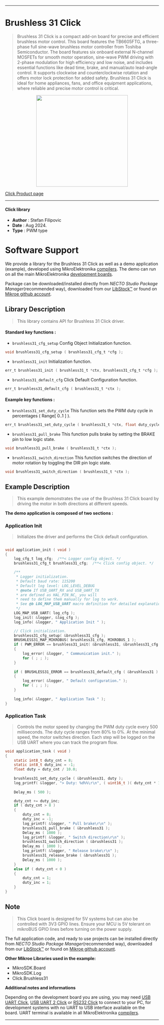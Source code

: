 
---
# Brushless 31 Click

> Brushless 31 Click is a compact add-on board for precise and efficient brushless motor control. This board features the TB6605FTG, a three-phase full sine-wave brushless motor controller from Toshiba Semiconductor. The board features six onboard external N-channel MOSFETs for smooth motor operation, sine-wave PWM driving with 2-phase modulation for high efficiency and low noise, and includes essential functions like dead time, brake, and manual/auto lead-angle control. It supports clockwise and counterclockwise rotation and offers motor lock protection for added safety. Brushless 31 Click is ideal for home appliances, fans, and office equipment applications, where reliable and precise motor control is critical.

<p align="center">
  <img src="https://download.mikroe.com/images/click_for_ide/brushless31_click.png" height=300px>
</p>

[Click Product page](https://www.mikroe.com/brushless-31-click)

---


#### Click library

- **Author**        : Stefan Filipovic
- **Date**          : Aug 2024.
- **Type**          : PWM type


# Software Support

We provide a library for the Brushless 31 Click
as well as a demo application (example), developed using MikroElektronika
[compilers](https://www.mikroe.com/necto-studio).
The demo can run on all the main MikroElektronika [development boards](https://www.mikroe.com/development-boards).

Package can be downloaded/installed directly from *NECTO Studio Package Manager*(recommended way), downloaded from our [LibStock&trade;](https://libstock.mikroe.com) or found on [Mikroe github account](https://github.com/MikroElektronika/mikrosdk_click_v2/tree/master/clicks).

## Library Description

> This library contains API for Brushless 31 Click driver.

#### Standard key functions :

- `brushless31_cfg_setup` Config Object Initialization function.
```c
void brushless31_cfg_setup ( brushless31_cfg_t *cfg );
```

- `brushless31_init` Initialization function.
```c
err_t brushless31_init ( brushless31_t *ctx, brushless31_cfg_t *cfg );
```

- `brushless31_default_cfg` Click Default Configuration function.
```c
err_t brushless31_default_cfg ( brushless31_t *ctx );
```

#### Example key functions :

- `brushless31_set_duty_cycle` This function sets the PWM duty cycle in percentages ( Range[ 0..1 ] ).
```c
err_t brushless31_set_duty_cycle ( brushless31_t *ctx, float duty_cycle );
```

- `brushless31_pull_brake` This function pulls brake by setting the BRAKE pin to low logic state.
```c
void brushless31_pull_brake ( brushless31_t *ctx );
```

- `brushless31_switch_direction` This function switches the direction of motor rotation by toggling the DIR pin logic state.
```c
void brushless31_switch_direction ( brushless31_t *ctx );
```

## Example Description

> This example demonstrates the use of the Brushless 31 Click board by driving the motor in both directions at different speeds.

**The demo application is composed of two sections :**

### Application Init

> Initializes the driver and performs the Click default configuration.

```c

void application_init ( void )
{
    log_cfg_t log_cfg;  /**< Logger config object. */
    brushless31_cfg_t brushless31_cfg;  /**< Click config object. */

    /** 
     * Logger initialization.
     * Default baud rate: 115200
     * Default log level: LOG_LEVEL_DEBUG
     * @note If USB_UART_RX and USB_UART_TX 
     * are defined as HAL_PIN_NC, you will 
     * need to define them manually for log to work. 
     * See @b LOG_MAP_USB_UART macro definition for detailed explanation.
     */
    LOG_MAP_USB_UART( log_cfg );
    log_init( &logger, &log_cfg );
    log_info( &logger, " Application Init " );

    // Click initialization.
    brushless31_cfg_setup( &brushless31_cfg );
    BRUSHLESS31_MAP_MIKROBUS( brushless31_cfg, MIKROBUS_1 );
    if ( PWM_ERROR == brushless31_init( &brushless31, &brushless31_cfg ) )
    {
        log_error( &logger, " Communication init." );
        for ( ; ; );
    }
    
    if ( BRUSHLESS31_ERROR == brushless31_default_cfg ( &brushless31 ) )
    {
        log_error( &logger, " Default configuration." );
        for ( ; ; );
    }
    
    log_info( &logger, " Application Task " );
}

```

### Application Task

> Controls the motor speed by changing the PWM duty cycle every 500 milliseconds.
The duty cycle ranges from 80% to 0%. At the minimal speed, the motor switches direction.
Each step will be logged on the USB UART where you can track the program flow.

```c
void application_task ( void )
{
    static int8_t duty_cnt = 8;
    static int8_t duty_inc = -1;
    float duty = duty_cnt / 10.0;
    
    brushless31_set_duty_cycle ( &brushless31, duty );
    log_printf( &logger, "> Duty: %d%%\r\n", ( uint16_t )( duty_cnt * 10 ) );
    
    Delay_ms ( 500 );

    duty_cnt += duty_inc;
    if ( duty_cnt > 8 ) 
    {        
        duty_cnt = 8;
        duty_inc = -1;
        log_printf( &logger, " Pull brake\r\n" );
        brushless31_pull_brake ( &brushless31 );
        Delay_ms ( 1000 );
        log_printf( &logger, " Switch direction\r\n" );
        brushless31_switch_direction ( &brushless31 );
        Delay_ms ( 1000 );
        log_printf( &logger, " Release brake\r\n" );
        brushless31_release_brake ( &brushless31 );
        Delay_ms ( 1000 );
    }
    else if ( duty_cnt < 0 ) 
    {
        duty_cnt = 1;
        duty_inc = 1;
    }
}
```

## Note

> This Click board is designed for 5V systems but can also be controlled with 3V3 GPIO lines.
Ensure your MCU is 5V tolerant on mikroBUS GPIO lines before turning on the power supply.

The full application code, and ready to use projects can be installed directly from *NECTO Studio Package Manager*(recommended way), downloaded from our [LibStock&trade;](https://libstock.mikroe.com) or found on [Mikroe github account](https://github.com/MikroElektronika/mikrosdk_click_v2/tree/master/clicks).

**Other Mikroe Libraries used in the example:**

- MikroSDK.Board
- MikroSDK.Log
- Click.Brushless31

**Additional notes and informations**

Depending on the development board you are using, you may need
[USB UART Click](https://www.mikroe.com/usb-uart-click),
[USB UART 2 Click](https://www.mikroe.com/usb-uart-2-click) or
[RS232 Click](https://www.mikroe.com/rs232-click) to connect to your PC, for
development systems with no UART to USB interface available on the board. UART
terminal is available in all MikroElektronika
[compilers](https://shop.mikroe.com/compilers).

---
